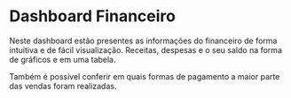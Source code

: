 # Dashboard Financeiro

Neste dashboard estão presentes as informações do financeiro de forma intuitiva e de fácil visualização. Receitas, despesas e o seu saldo na forma de gráficos e em uma tabela.

Também é possível conferir em quais formas de pagamento a maior parte das vendas foram realizadas.